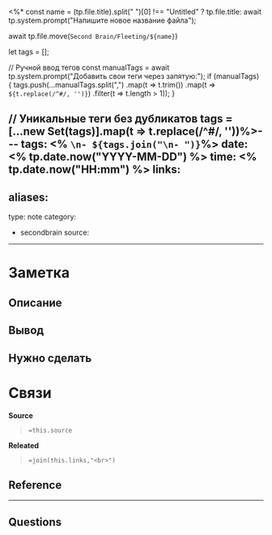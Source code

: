 <%*
const name = (tp.file.title).split(" ")[0] !== "Untitled" ? tp.file.title: await tp.system.prompt("Напишите новое название файла");

await tp.file.move(`Second Brain/Fleeting/${name}`)

let tags = [];


// Ручной ввод тегов
const manualTags = await tp.system.prompt("Добавить свои теги через запятую:");
if (manualTags) {
    tags.push(...manualTags.split(",")
        .map(t => t.trim())
        .map(t => `${t.replace(/^#/, '')}`) 
        .filter(t => t.length > 1));
}


// Уникальные теги без дубликатов
tags = [...new Set(tags)].map(t => t.replace(/^#/, ''))%>---
tags: <% `\n- ${tags.join("\n- ")}`%>
date: <% tp.date.now("YYYY-MM-DD") %>
time: <% tp.date.now("HH:mm") %>
links: 
-
aliases: 
-
type: note
category: 
- secondbrain
source: 
---
# Заметка

**Описание**
- 

**Вывод**
- 


**Нужно сделать**
- 


# Связи

**Source**
>`=this.source`

**Releated**
>`=join(this.links,"<br>")`


**Reference**
- 

---

**Questions**
-